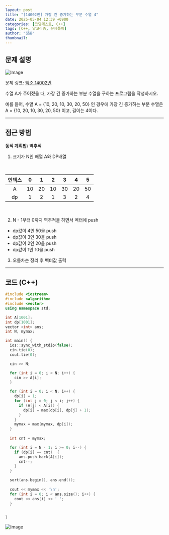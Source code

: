 ```yaml
---
layout: post
title: "[14002번] 가장 긴 증가하는 부분 수열 4"
date: 2025-05-04 12:39 +0900
categories: [코딩테스트, C++]
tags: [C++, 알고리즘, 문제풀이]
author: "정준"
thumbnail: 
---
```


## 문제 설명

![Image](https://github.com/user-attachments/assets/c77ac1fc-16f3-423c-8afa-0004c61ca88d)


문제 링크: [백준 14002번](https://www.acmicpc.net/problem/14002)

수열 A가 주어졌을 때, 가장 긴 증가하는 부분 수열을 구하는 프로그램을 작성하시오.

예를 들어, 수열 A = {10, 20, 10, 30, 20, 50} 인 경우에 가장 긴 증가하는 부분 수열은 A = {10, 20, 10, 30, 20, 50} 이고, 길이는 4이다.

---

## 접근 방법

**동적 계획법**\\
**역추적**

1. 크기가 N인 배열 A와 DP배열

<br>

| 인덱스 | 0  | 1  | 2  | 3  | 4  | 5  |
|:-----:|:--:|:--:|:--:|:--:|:--:|:--:|
|   A   | 10 | 20 | 10 | 30 | 20 | 50 |
|  dp   |  1 |  2 |  1 |  3 |  2 |  4  |

<br>

2. N - 1부터 0까지 역추적을 하면서 벡터에 push
  - dp값이 4인 50을 push
  - dp값이 3인 30을 push
  - dp값이 2인 20을 push
  - dp값이 1인 10을 push

3. 오름차순 정리 후 벡터값 출력

---

## 코드 (C++)

```cpp
#include <iostream>
#include <algorithm>
#include <vector>
using namespace std;

int A[1001];
int dp[1001];
vector <int> ans;
int N, mymax;

int main() { 
  ios::sync_with_stdio(false);
  cin.tie(0);
  cout.tie(0);

  cin >> N;

  for (int i = 0; i < N; i++) {
    cin >> A[i];
  }

  for (int i = 0; i < N; i++) {
    dp[i] = 1;
    for (int j = 0; j < i; j++) {
      if (A[j] < A[i]) {
        dp[i] = max(dp[i], dp[j] + 1);
      }
    }
    mymax = max(mymax, dp[i]);
  }
  
  int cnt = mymax;

  for (int i = N - 1; i >= 0; i--) {
    if (dp[i] == cnt)  {
      ans.push_back(A[i]);
      cnt--;
    }
  }

  sort(ans.begin(), ans.end());
  
  cout << mymax << '\n';
  for (int i = 0; i < ans.size(); i++) {
    cout << ans[i] << ' ';
  }

  
}
```

![Image](https://github.com/user-attachments/assets/68a3b83d-f075-427b-8cee-2368fe3a1cff)
